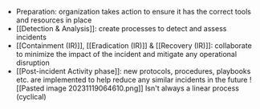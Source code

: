 
- Preparation: organization takes action to ensure it has the correct tools and resources in place
- [[Detection & Analysis]]:  create processes to detect and assess incidents
- [[Containment (IR)]], [[Eradication (IR)]] & [[Recovery (IR)]]: collaborate to minimize the impact of the incident and mitigate any operational disruption 
- [[Post-incident Activity phase]]: new protocols, procedures, playbooks etc. are implemented to help reduce any similar incidents in the future
![[Pasted image 20231119064610.png]]
Isn't always a linear process (cyclical)

